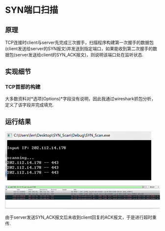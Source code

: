 # SYN端口扫描

## 原理
TCP连接时client与server先完成三次握手，扫描程序构建第一次握手的数据包(client发送给server的SYN报文)并发送到指定端口，如果能收到第二次握手的数据包(server发送给client的SYN_ACK报文)，则说明该端口处在监听状态.

## 实现细节
### TCP首部的构建
大多数资料对*选项(Options)*字段没有说明，因此我通过wireshark抓包分析，定义了该字段并完成填充.

## 运行结果
![](screenshot/output.png)

![](screenshot/wireshark.png)

由于server发送SYN_ACK报文后未收到client回复的ACK报文，于是进行超时重传.